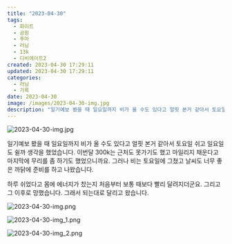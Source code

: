 ```yaml
---
title: "2023-04-30"
tags:
  - 화이트
  - 공원
  - 푸마
  - 러닝
  - 13k
  - 디비에이트2
created: 2023-04-30 17:29:11
updated: 2023-04-30 17:29:11
categories:
  - 러닝
  - 기록
date: 2023-04-30
image: /images/2023-04-30-img.jpg
description: "일기예보 봤을 때 일요일까지 비가 올 수도 있다고 얼핏 본거 같아서 토요일 쉬고 일요일도 쉴까 생각을 했었습니다. 이번달 300k는 근처도 못가기도 했고 마일리지 채운다고 마지막에 무리를 좀 하기도 했었으니까요. 그러나 비는 토요일에 그쳤고 날씨도 너무 좋은 까닭에 준비를 하고 나왔습니"
---
```


![2023-04-30-img.jpg](/images/2023-04-30-img.jpg)
 
 

일기예보 봤을 때 일요일까지 비가 올 수도 있다고 얼핏 본거 같아서 토요일 쉬고 일요일도 쉴까 생각을 했었습니다. 이번달 300k는 근처도 못가기도 했고 마일리지 채운다고 마지막에 무리를 좀 하기도 했었으니까요. 그러나 비는 토요일에 그쳤고 날씨도 너무 좋은 까닭에 준비를 하고 나왔습니다.

하루 쉬었다고 몸에 에너지가 찼는지 처음부터 보통 때보다 빨리 달려지더군요. 그리고 그 이후로 망했습니다. 그래서 되는대로 달리고 왔습니다.

 
 ![2023-04-30-img.png](/images/2023-04-30-img.png)
 
 

 
 ![2023-04-30-img_1.png](/images/2023-04-30-img_1.png)
 
 

 
 ![2023-04-30-img_2.png](/images/2023-04-30-img_2.png)
